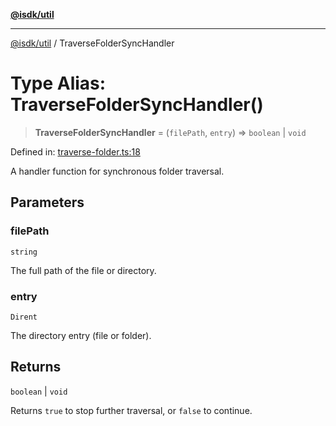 [**@isdk/util**](../README.md)

***

[@isdk/util](../globals.md) / TraverseFolderSyncHandler

# Type Alias: TraverseFolderSyncHandler()

> **TraverseFolderSyncHandler** = (`filePath`, `entry`) => `boolean` \| `void`

Defined in: [traverse-folder.ts:18](https://github.com/isdk/util.js/blob/d56ec17a58f2c8d32fa62a973286199a24a5c2c7/src/traverse-folder.ts#L18)

A handler function for synchronous folder traversal.

## Parameters

### filePath

`string`

The full path of the file or directory.

### entry

`Dirent`

The directory entry (file or folder).

## Returns

`boolean` \| `void`

Returns `true` to stop further traversal, or `false` to continue.
